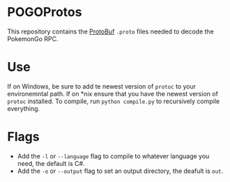 POGOProtos
===================

This repository contains the [ProtoBuf](https://github.com/google/protobuf) `.proto` files needed to decode the PokemonGo RPC.

# Use
If on Windows, be sure to add te newest version of `protoc` to your environemntal path. If on *nix ensure that you have the newest version of `protoc` installed. To compile, run `python compile.py` to recursively compile everything.

# Flags

 - Add the `-l` or `--language` flag to compile to whatever language you need, the default is C#.
 - Add the `-o` or `--output` flag to set an output directory, the deafult is `out`.
